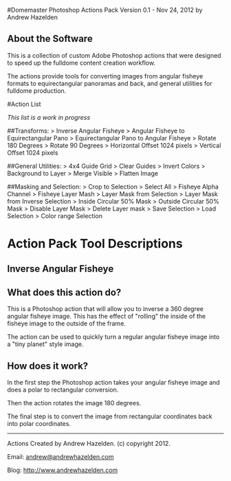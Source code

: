 #Domemaster Photoshop Actions Pack
Version 0.1 - Nov 24, 2012
by Andrew Hazelden


About the Software
-----------------
This is a collection of custom Adobe Photoshop actions that were designed to speed up the fulldome content creation workflow. 

The actions provide tools for converting images from angular fisheye formats to equirectangular panoramas and back, and general utilities for fulldome production.


#Action List

_This list is a work in progress_

##Transforms:
	 > Inverse Angular Fisheye
	 > Angular Fisheye to Equirectangular Pano
	 > Equirectangular Pano to Angular Fisheye
	 > Rotate 180 Degrees
	 > Rotate 90 Degrees
	 > Horizontal Offset 1024 pixels
	 > Vertical Offset 1024 pixels

##General Utilities:
	 > 4x4 Guide Grid
	 > Clear Guides
	 > Invert Colors
	 > Background to Layer
	 > Merge Visible
	 > Flatten Image

##Masking and Selection:
	 > Crop to Selection
	 > Select All
	 > Fisheye Alpha Channel
	 > Fisheye Layer Mash
	 > Layer Mask from Selection
	 > Layer Mask from Inverse Selection
	 > Inside Circular 50% Mask
	 > Outside Circular 50% Mask
	 > Disable Layer Mask
	 > Delete Layer mask
	 > Save Selection
	 > Load Selection
	 > Color range Selection

# Action Pack Tool Descriptions

## Inverse Angular Fisheye 


What does this action do?
-------------------------
This is a Photoshop action that will allow you to inverse a 360 degree angular fisheye image. This has the effect of "rolling" the inside of the fisheye image to the outside of the frame.

The action can be used to quickly turn a regular angular fisheye image into a "tiny planet" style image.


How does it work?
-----------------
In the first step the Photoshop action takes your angular fisheye image and does a polar to rectangular conversion.

Then the action rotates the image 180 degrees.

The final step is to convert the image from rectangular coordinates back into polar coordinates.




* * *

Actions Created by Andrew Hazelden. (c) copyright 2012.

Email: andrew@andrewhazelden.com

Blog: http://www.andrewhazelden.com
